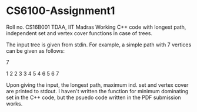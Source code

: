 # CS6100-Assignment1
Roll no. CS16B001 
TDAA, IIT Madras
Working C++ code with longest path, independent set and vertex cover functions in case of trees.

The input tree is given from stdin. For example, a simple path with 7 vertices can be given as follows:

7

1 2
2 3
3 4
5 4
6 5
6 7

Upon giving the input, the longest path, maximum ind. set and vertex cover are printed to stdout. 
I haven't written the function for minimum dominating set in the C++ code, but the psuedo code written in the PDF submission works.
